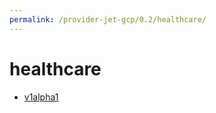 ```yaml
---
permalink: /provider-jet-gcp/0.2/healthcare/
---
```


# healthcare



* [v1alpha1](v1alpha1/index.md)